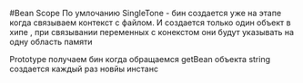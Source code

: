 #Bean Scope 
По умлочанию SingleTone - бин создается уже на этапе когда связываем контекст 
с файлом. И создается только один объект в хипе , при связывании переменных с конекстом они будут указывать на одну область памяти 

Prototype получаем бин когда обращаемся getBean объекта string создается каждый раз новйы инстанс 